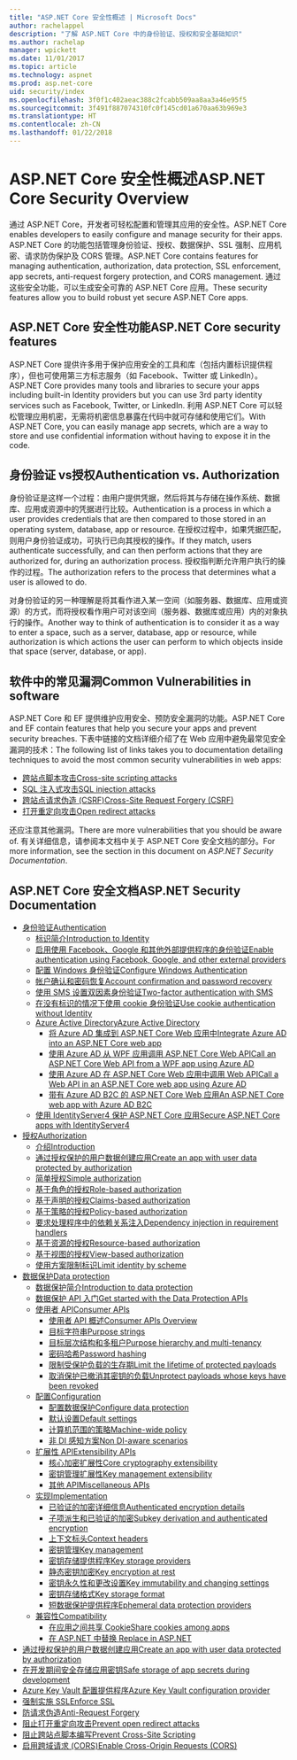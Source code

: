 ```yaml
---
title: "ASP.NET Core 安全性概述 | Microsoft Docs"
author: rachelappel
description: "了解 ASP.NET Core 中的身份验证、授权和安全基础知识"
ms.author: rachelap
manager: wpickett
ms.date: 11/01/2017
ms.topic: article
ms.technology: aspnet
ms.prod: asp.net-core
uid: security/index
ms.openlocfilehash: 3f0f1c402aeac388c2fcabb509aa8aa3a46e95f5
ms.sourcegitcommit: 3f491f887074310fc0f145cd01a670aa63b969e3
ms.translationtype: HT
ms.contentlocale: zh-CN
ms.lasthandoff: 01/22/2018
---
```

# <a name="aspnet-core-security-overview"></a><span data-ttu-id="70cb9-103">ASP.NET Core 安全性概述</span><span class="sxs-lookup"><span data-stu-id="70cb9-103">ASP.NET Core Security Overview</span></span>

<span data-ttu-id="70cb9-104">通过 ASP.NET Core，开发者可轻松配置和管理其应用的安全性。</span><span class="sxs-lookup"><span data-stu-id="70cb9-104">ASP.NET Core enables developers to easily configure and manage security for their apps.</span></span> <span data-ttu-id="70cb9-105">ASP.NET Core 的功能包括管理身份验证、授权、数据保护、SSL 强制、应用机密、请求防伪保护及 CORS 管理。</span><span class="sxs-lookup"><span data-stu-id="70cb9-105">ASP.NET Core contains features for managing authentication, authorization, data protection, SSL enforcement, app secrets, anti-request forgery protection, and CORS management.</span></span> <span data-ttu-id="70cb9-106">通过这些安全功能，可以生成安全可靠的 ASP.NET Core 应用。</span><span class="sxs-lookup"><span data-stu-id="70cb9-106">These security features allow you to build robust yet secure ASP.NET Core apps.</span></span> 

## <a name="aspnet-core-security-features"></a><span data-ttu-id="70cb9-107">ASP.NET Core 安全性功能</span><span class="sxs-lookup"><span data-stu-id="70cb9-107">ASP.NET Core security features</span></span>

<span data-ttu-id="70cb9-108">ASP.NET Core 提供许多用于保护应用安全的工具和库（包括内置标识提供程序），但也可使用第三方标志服务（如 Facebook、Twitter 或 LinkedIn）。</span><span class="sxs-lookup"><span data-stu-id="70cb9-108">ASP.NET Core provides many tools and libraries to secure your apps including built-in Identity providers but you can use 3rd party identity services such as Facebook, Twitter, or LinkedIn.</span></span> <span data-ttu-id="70cb9-109">利用 ASP.NET Core 可以轻松管理应用机密，无需将机密信息暴露在代码中就可存储和使用它们。</span><span class="sxs-lookup"><span data-stu-id="70cb9-109">With ASP.NET Core, you can easily manage app secrets, which are a way to store and use confidential information without having to expose it in the code.</span></span> 

## <a name="authentication-vs-authorization"></a><span data-ttu-id="70cb9-110">身份验证 vs授权</span><span class="sxs-lookup"><span data-stu-id="70cb9-110">Authentication vs. Authorization</span></span>

<span data-ttu-id="70cb9-111">身份验证是这样一个过程：由用户提供凭据，然后将其与存储在操作系统、数据库、应用或资源中的凭据进行比较。</span><span class="sxs-lookup"><span data-stu-id="70cb9-111">Authentication is a process in which a user provides credentials that are then compared to those stored in an operating system, database, app or resource.</span></span> <span data-ttu-id="70cb9-112">在授权过程中，如果凭据匹配，则用户身份验证成功，可执行已向其授权的操作。</span><span class="sxs-lookup"><span data-stu-id="70cb9-112">If they match, users authenticate successfully, and can then perform actions that they are authorized for, during an authorization process.</span></span> <span data-ttu-id="70cb9-113">授权指判断允许用户执行的操作的过程。</span><span class="sxs-lookup"><span data-stu-id="70cb9-113">The authorization refers to the process that determines what a user is allowed to do.</span></span> 

<span data-ttu-id="70cb9-114">对身份验证的另一种理解是将其看作进入某一空间（如服务器、数据库、应用或资源）的方式，而将授权看作用户可对该空间（服务器、数据库或应用）内的对象执行的操作。</span><span class="sxs-lookup"><span data-stu-id="70cb9-114">Another way to think of authentication is to consider it as a way to enter a space, such as a server, database, app or resource, while authorization is which actions the user can perform to which objects inside that space (server, database, or app).</span></span>

## <a name="common-vulnerabilities-in-software"></a><span data-ttu-id="70cb9-115">软件中的常见漏洞</span><span class="sxs-lookup"><span data-stu-id="70cb9-115">Common Vulnerabilities in software</span></span>

<span data-ttu-id="70cb9-116">ASP.NET Core 和 EF 提供维护应用安全、预防安全漏洞的功能。</span><span class="sxs-lookup"><span data-stu-id="70cb9-116">ASP.NET Core and EF contain features that help you secure your apps and prevent security breaches.</span></span> <span data-ttu-id="70cb9-117">下表中链接的文档详细介绍了在 Web 应用中避免最常见安全漏洞的技术：</span><span class="sxs-lookup"><span data-stu-id="70cb9-117">The following list of links takes you to documentation detailing techniques to avoid the most common security vulnerabilities in web apps:</span></span>

* [<span data-ttu-id="70cb9-118">跨站点脚本攻击</span><span class="sxs-lookup"><span data-stu-id="70cb9-118">Cross-site scripting attacks</span></span>](https://docs.microsoft.com/aspnet/core/security/cross-site-scripting)
* [<span data-ttu-id="70cb9-119">SQL 注入式攻击</span><span class="sxs-lookup"><span data-stu-id="70cb9-119">SQL injection attacks</span></span>](https://docs.microsoft.com/ef/core/querying/raw-sql)
* [<span data-ttu-id="70cb9-120">跨站点请求伪造 (CSRF)</span><span class="sxs-lookup"><span data-stu-id="70cb9-120">Cross-Site Request Forgery (CSRF)</span></span>](https://docs.microsoft.com/aspnet/core/security/anti-request-forgery)
* [<span data-ttu-id="70cb9-121">打开重定向攻击</span><span class="sxs-lookup"><span data-stu-id="70cb9-121">Open redirect attacks</span></span>](https://docs.microsoft.com/aspnet/core/security/preventing-open-redirects)

<span data-ttu-id="70cb9-122">还应注意其他漏洞。</span><span class="sxs-lookup"><span data-stu-id="70cb9-122">There are more vulnerabilities that you should be aware of.</span></span> <span data-ttu-id="70cb9-123">有关详细信息，请参阅本文档中关于 ASP.NET Core 安全文档的部分。</span><span class="sxs-lookup"><span data-stu-id="70cb9-123">For more information, see the section in this document on *ASP.NET Security Documentation*.</span></span> 

## <a name="aspnet-security-documentation"></a><span data-ttu-id="70cb9-124">ASP.NET Core 安全文档</span><span class="sxs-lookup"><span data-stu-id="70cb9-124">ASP.NET Security Documentation</span></span>

*   [<span data-ttu-id="70cb9-125">身份验证</span><span class="sxs-lookup"><span data-stu-id="70cb9-125">Authentication</span></span>](authentication/index.md)
    *   [<span data-ttu-id="70cb9-126">标识简介</span><span class="sxs-lookup"><span data-stu-id="70cb9-126">Introduction to Identity</span></span>](authentication/identity.md)
    *   [<span data-ttu-id="70cb9-127">启用使用 Facebook、Google 和其他外部提供程序的身份验证</span><span class="sxs-lookup"><span data-stu-id="70cb9-127">Enable authentication using Facebook, Google, and other external providers</span></span>](authentication/social/index.md)
    * [<span data-ttu-id="70cb9-128">配置 Windows 身份验证</span><span class="sxs-lookup"><span data-stu-id="70cb9-128">Configure Windows Authentication</span></span>](authentication/windowsauth.md)
    *   [<span data-ttu-id="70cb9-129">帐户确认和密码恢复</span><span class="sxs-lookup"><span data-stu-id="70cb9-129">Account confirmation and password recovery</span></span>](authentication/accconfirm.md)
    *   [<span data-ttu-id="70cb9-130">使用 SMS 设置双因素身份验证</span><span class="sxs-lookup"><span data-stu-id="70cb9-130">Two-factor authentication with SMS</span></span>](authentication/2fa.md) 
    *   [<span data-ttu-id="70cb9-131">在没有标识的情况下使用 cookie 身份验证</span><span class="sxs-lookup"><span data-stu-id="70cb9-131">Use cookie authentication without Identity</span></span>](authentication/cookie.md)
    *   [<span data-ttu-id="70cb9-132">Azure Active Directory</span><span class="sxs-lookup"><span data-stu-id="70cb9-132">Azure Active Directory</span></span>](authentication/azure-active-directory/index.md)
        *   [<span data-ttu-id="70cb9-133">将 Azure AD 集成到 ASP.NET Core Web 应用中</span><span class="sxs-lookup"><span data-stu-id="70cb9-133">Integrate Azure AD into an ASP.NET Core web app</span></span>](https://azure.microsoft.com/documentation/samples/active-directory-dotnet-webapp-openidconnect-aspnetcore/)
        *   [<span data-ttu-id="70cb9-134">使用 Azure AD 从 WPF 应用调用 ASP.NET Core Web API</span><span class="sxs-lookup"><span data-stu-id="70cb9-134">Call an ASP.NET Core Web API from a WPF app using Azure AD</span></span>](https://azure.microsoft.com/documentation/samples/active-directory-dotnet-native-aspnetcore/)
        *   [<span data-ttu-id="70cb9-135">使用 Azure AD 在 ASP.NET Core Web 应用中调用 Web API</span><span class="sxs-lookup"><span data-stu-id="70cb9-135">Call a Web API in an ASP.NET Core web app using Azure AD</span></span>](https://azure.microsoft.com/documentation/samples/active-directory-dotnet-webapp-webapi-openidconnect-aspnetcore/)
        *   [<span data-ttu-id="70cb9-136">带有 Azure AD B2C 的 ASP.NET Core Web 应用</span><span class="sxs-lookup"><span data-stu-id="70cb9-136">An ASP.NET Core web app with Azure AD B2C</span></span>](https://azure.microsoft.com/resources/samples/active-directory-b2c-dotnetcore-webapp/)
    *   [<span data-ttu-id="70cb9-137">使用 IdentityServer4 保护 ASP.NET Core 应用</span><span class="sxs-lookup"><span data-stu-id="70cb9-137">Secure ASP.NET Core apps with IdentityServer4</span></span>](https://identityserver4.readthedocs.io)
*   [<span data-ttu-id="70cb9-138">授权</span><span class="sxs-lookup"><span data-stu-id="70cb9-138">Authorization</span></span>](authorization/index.md)
    *   [<span data-ttu-id="70cb9-139">介绍</span><span class="sxs-lookup"><span data-stu-id="70cb9-139">Introduction</span></span>](authorization/introduction.md)
    *   [<span data-ttu-id="70cb9-140">通过授权保护的用户数据创建应用</span><span class="sxs-lookup"><span data-stu-id="70cb9-140">Create an app with user data protected by authorization</span></span>](xref:security/authorization/secure-data)
    *   [<span data-ttu-id="70cb9-141">简单授权</span><span class="sxs-lookup"><span data-stu-id="70cb9-141">Simple authorization</span></span>](authorization/simple.md)
    *   [<span data-ttu-id="70cb9-142">基于角色的授权</span><span class="sxs-lookup"><span data-stu-id="70cb9-142">Role-based authorization</span></span>](authorization/roles.md)
    *   [<span data-ttu-id="70cb9-143">基于声明的授权</span><span class="sxs-lookup"><span data-stu-id="70cb9-143">Claims-based authorization</span></span>](authorization/claims.md)
    *   [<span data-ttu-id="70cb9-144">基于策略的授权</span><span class="sxs-lookup"><span data-stu-id="70cb9-144">Policy-based authorization</span></span>](authorization/policies.md)
    *   [<span data-ttu-id="70cb9-145">要求处理程序中的依赖关系注入</span><span class="sxs-lookup"><span data-stu-id="70cb9-145">Dependency injection in requirement handlers</span></span>](authorization/dependencyinjection.md)
    *   [<span data-ttu-id="70cb9-146">基于资源的授权</span><span class="sxs-lookup"><span data-stu-id="70cb9-146">Resource-based authorization</span></span>](authorization/resourcebased.md)
    *   [<span data-ttu-id="70cb9-147">基于视图的授权</span><span class="sxs-lookup"><span data-stu-id="70cb9-147">View-based authorization</span></span>](authorization/views.md)
    *   [<span data-ttu-id="70cb9-148">使用方案限制标识</span><span class="sxs-lookup"><span data-stu-id="70cb9-148">Limit identity by scheme</span></span>](authorization/limitingidentitybyscheme.md)
*   [<span data-ttu-id="70cb9-149">数据保护</span><span class="sxs-lookup"><span data-stu-id="70cb9-149">Data protection</span></span>](data-protection/index.md)
    *   [<span data-ttu-id="70cb9-150">数据保护简介</span><span class="sxs-lookup"><span data-stu-id="70cb9-150">Introduction to data protection</span></span>](data-protection/introduction.md)
    *   [<span data-ttu-id="70cb9-151">数据保护 API 入门</span><span class="sxs-lookup"><span data-stu-id="70cb9-151">Get started with the Data Protection APIs</span></span>](data-protection/using-data-protection.md)
    *   [<span data-ttu-id="70cb9-152">使用者 API</span><span class="sxs-lookup"><span data-stu-id="70cb9-152">Consumer APIs</span></span>](data-protection/consumer-apis/index.md)
        *   [<span data-ttu-id="70cb9-153">使用者 API 概述</span><span class="sxs-lookup"><span data-stu-id="70cb9-153">Consumer APIs Overview</span></span>](data-protection/consumer-apis/overview.md)
        *   [<span data-ttu-id="70cb9-154">目标字符串</span><span class="sxs-lookup"><span data-stu-id="70cb9-154">Purpose strings</span></span>](data-protection/consumer-apis/purpose-strings.md)
        *   [<span data-ttu-id="70cb9-155">目标层次结构和多租户</span><span class="sxs-lookup"><span data-stu-id="70cb9-155">Purpose hierarchy and multi-tenancy</span></span>](data-protection/consumer-apis/purpose-strings-multitenancy.md)
        *   [<span data-ttu-id="70cb9-156">密码哈希</span><span class="sxs-lookup"><span data-stu-id="70cb9-156">Password hashing</span></span>](data-protection/consumer-apis/password-hashing.md)
        *   [<span data-ttu-id="70cb9-157">限制受保护负载的生存期</span><span class="sxs-lookup"><span data-stu-id="70cb9-157">Limit the lifetime of protected payloads</span></span>](data-protection/consumer-apis/limited-lifetime-payloads.md)
        *   [<span data-ttu-id="70cb9-158">取消保护已撤消其密钥的负载</span><span class="sxs-lookup"><span data-stu-id="70cb9-158">Unprotect payloads whose keys have been revoked</span></span>](data-protection/consumer-apis/dangerous-unprotect.md)
    *   [<span data-ttu-id="70cb9-159">配置</span><span class="sxs-lookup"><span data-stu-id="70cb9-159">Configuration</span></span>](data-protection/configuration/index.md)
        *   [<span data-ttu-id="70cb9-160">配置数据保护</span><span class="sxs-lookup"><span data-stu-id="70cb9-160">Configure data protection</span></span>](data-protection/configuration/overview.md)
        *   [<span data-ttu-id="70cb9-161">默认设置</span><span class="sxs-lookup"><span data-stu-id="70cb9-161">Default settings</span></span>](data-protection/configuration/default-settings.md)
        *   [<span data-ttu-id="70cb9-162">计算机范围的策略</span><span class="sxs-lookup"><span data-stu-id="70cb9-162">Machine-wide policy</span></span>](data-protection/configuration/machine-wide-policy.md)
        *   [<span data-ttu-id="70cb9-163">非 DI 感知方案</span><span class="sxs-lookup"><span data-stu-id="70cb9-163">Non DI-aware scenarios</span></span>](data-protection/configuration/non-di-scenarios.md)
    *   [<span data-ttu-id="70cb9-164">扩展性 API</span><span class="sxs-lookup"><span data-stu-id="70cb9-164">Extensibility APIs</span></span>](data-protection/extensibility/index.md)
        *   [<span data-ttu-id="70cb9-165">核心加密扩展性</span><span class="sxs-lookup"><span data-stu-id="70cb9-165">Core cryptography extensibility</span></span>](data-protection/extensibility/core-crypto.md)
        *   [<span data-ttu-id="70cb9-166">密钥管理扩展性</span><span class="sxs-lookup"><span data-stu-id="70cb9-166">Key management extensibility</span></span>](data-protection/extensibility/key-management.md)
        *   [<span data-ttu-id="70cb9-167">其他 API</span><span class="sxs-lookup"><span data-stu-id="70cb9-167">Miscellaneous APIs</span></span>](data-protection/extensibility/misc-apis.md)
    *   [<span data-ttu-id="70cb9-168">实现</span><span class="sxs-lookup"><span data-stu-id="70cb9-168">Implementation</span></span>](data-protection/implementation/index.md)
        *   [<span data-ttu-id="70cb9-169">已验证的加密详细信息</span><span class="sxs-lookup"><span data-stu-id="70cb9-169">Authenticated encryption details</span></span>](data-protection/implementation/authenticated-encryption-details.md)
        *   [<span data-ttu-id="70cb9-170">子项派生和已验证的加密</span><span class="sxs-lookup"><span data-stu-id="70cb9-170">Subkey derivation and authenticated encryption</span></span>](data-protection/implementation/subkeyderivation.md)
        *   [<span data-ttu-id="70cb9-171">上下文标头</span><span class="sxs-lookup"><span data-stu-id="70cb9-171">Context headers</span></span>](data-protection/implementation/context-headers.md)
        *   [<span data-ttu-id="70cb9-172">密钥管理</span><span class="sxs-lookup"><span data-stu-id="70cb9-172">Key management</span></span>](data-protection/implementation/key-management.md)
        *   [<span data-ttu-id="70cb9-173">密钥存储提供程序</span><span class="sxs-lookup"><span data-stu-id="70cb9-173">Key storage providers</span></span>](data-protection/implementation/key-storage-providers.md)
        *   [<span data-ttu-id="70cb9-174">静态密钥加密</span><span class="sxs-lookup"><span data-stu-id="70cb9-174">Key encryption at rest</span></span>](data-protection/implementation/key-encryption-at-rest.md)
        *   [<span data-ttu-id="70cb9-175">密钥永久性和更改设置</span><span class="sxs-lookup"><span data-stu-id="70cb9-175">Key immutability and changing settings</span></span>](data-protection/implementation/key-immutability.md)
        *   [<span data-ttu-id="70cb9-176">密钥存储格式</span><span class="sxs-lookup"><span data-stu-id="70cb9-176">Key storage format</span></span>](data-protection/implementation/key-storage-format.md)
        *   [<span data-ttu-id="70cb9-177">短数据保护提供程序</span><span class="sxs-lookup"><span data-stu-id="70cb9-177">Ephemeral data protection providers</span></span>](data-protection/implementation/key-storage-ephemeral.md)
    *   [<span data-ttu-id="70cb9-178">兼容性</span><span class="sxs-lookup"><span data-stu-id="70cb9-178">Compatibility</span></span>](data-protection/compatibility/index.md)
        *   [<span data-ttu-id="70cb9-179">在应用之间共享 Cookie</span><span class="sxs-lookup"><span data-stu-id="70cb9-179">Share cookies among apps</span></span>](data-protection/compatibility/cookie-sharing.md)
        *   [<span data-ttu-id="70cb9-180">在 ASP.NET 中替换 <machineKey></span><span class="sxs-lookup"><span data-stu-id="70cb9-180">Replace <machineKey> in ASP.NET</span></span>](data-protection/compatibility/replacing-machinekey.md)
*   [<span data-ttu-id="70cb9-181">通过授权保护的用户数据创建应用</span><span class="sxs-lookup"><span data-stu-id="70cb9-181">Create an app with user data protected by authorization</span></span>](xref:security/authorization/secure-data)
*   [<span data-ttu-id="70cb9-182">在开发期间安全存储应用密钥</span><span class="sxs-lookup"><span data-stu-id="70cb9-182">Safe storage of app secrets during development</span></span>](app-secrets.md)
*   [<span data-ttu-id="70cb9-183">Azure Key Vault 配置提供程序</span><span class="sxs-lookup"><span data-stu-id="70cb9-183">Azure Key Vault configuration provider</span></span>](key-vault-configuration.md)
*   [<span data-ttu-id="70cb9-184">强制实施 SSL</span><span class="sxs-lookup"><span data-stu-id="70cb9-184">Enforce SSL</span></span>](enforcing-ssl.md)
*   [<span data-ttu-id="70cb9-185">防请求伪造</span><span class="sxs-lookup"><span data-stu-id="70cb9-185">Anti-Request Forgery</span></span>](anti-request-forgery.md)
*   [<span data-ttu-id="70cb9-186">阻止打开重定向攻击</span><span class="sxs-lookup"><span data-stu-id="70cb9-186">Prevent open redirect attacks</span></span>](preventing-open-redirects.md)
*   [<span data-ttu-id="70cb9-187">阻止跨站点脚本编写</span><span class="sxs-lookup"><span data-stu-id="70cb9-187">Prevent Cross-Site Scripting</span></span>](cross-site-scripting.md)
*   [<span data-ttu-id="70cb9-188">启用跨域请求 (CORS)</span><span class="sxs-lookup"><span data-stu-id="70cb9-188">Enable Cross-Origin Requests (CORS)</span></span>](cors.md)
